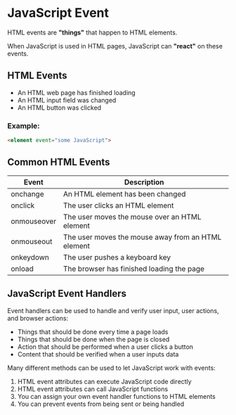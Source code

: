 # JavaScript Event
HTML events are **"things"** that happen to HTML elements.

When JavaScript is used in HTML pages, JavaScript can **"react"** on these events.

## HTML Events
* An HTML web page has finished loading
* An HTML input field was changed
* An HTML button was clicked
### Example:
```html
<element event="some JavaScript">
```

## Common HTML Events
|Event|Description|
|-----|-----------|
|onchange|An HTML element has been changed|
|onclick|The user clicks an HTML element|
|onmouseover|The user moves the mouse over an HTML element|
|onmouseout|The user moves the mouse away from an HTML element|
|onkeydown|The user pushes a keyboard key|
|onload|The browser has finished loading the page|

## JavaScript Event Handlers
Event handlers can be used to handle and verify user input, user actions, and browser actions:
* Things that should be done every time a page loads
* Things that should be done when the page is closed
* Action that should be performed when a user clicks a button
* Content that should be verified when a user inputs data

Many different methods can be used to let JavaScript work with events:
1. HTML event attributes can execute JavaScript code directly
2. HTML event attributes can call JavaScript functions
3. You can assign your own event handler functions to HTML elements
4. You can prevent events from being sent or being handled